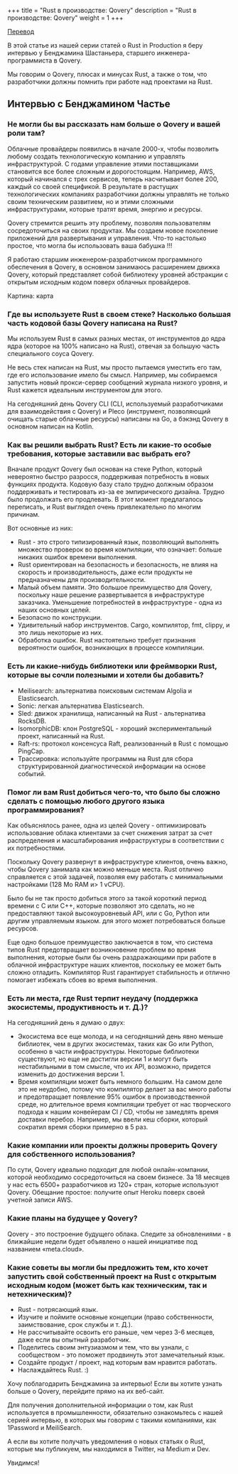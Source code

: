+++
title = "Rust в производстве: Qovery"
description = "Rust в производстве: Qovery"
weight = 1
+++

[Перевод](https://serokell.io/blog/rust-in-production-qovery)

В этой статье из нашей серии статей о Rust in Production я беру интервью у Бенджамина Шастаньера, старшего инженера-программиста в Qovery.

Мы говорим о Qovery, плюсах и минусах Rust, а также о том, что разработчики должны помнить при работе над проектами на Rust.

## Интервью с Бенджамином Частье

### Не могли бы вы рассказать нам больше о Qovery и вашей роли там?

Облачные провайдеры появились в начале 2000-х, чтобы позволить любому создать технологическую компанию и управлять инфраструктурой. С годами управление этими поставщиками становится все более сложным и дорогостоящим. Например, AWS, который начинался с трех сервисов, теперь насчитывает более 200, каждый со своей спецификой. В результате в растущих технологических компаниях разработчики должны управлять не только своим техническим развитием, но и этими сложными инфраструктурами, которые тратят время, энергию и ресурсы.

Qovery стремится решить эту проблему, позволяя пользователям сосредоточиться на своих продуктах. Мы создаем новое поколение приложений для развертывания и управления. Что-то настолько простое, что могла бы использовать ваша бабушка !!!

Я работаю старшим инженером-разработчиком программного обеспечения в Qovery, в основном занимаюсь расширением движка Qovery, который представляет собой библиотеку уровней абстракции с открытым исходным кодом поверх облачных провайдеров.

Картина: карта

### Где вы используете Rust в своем стеке? Насколько большая часть кодовой базы Qovery написана на Rust?

Мы используем Rust в самых разных местах, от инструментов до ядра ядра (которое на 100% написано на Rust), отвечая за большую часть специального соуса Qovery.

Не весь стек написан на Rust, мы просто пытаемся уместить его там, где его использование имело бы смысл. Например, мы собираемся запустить новый прокси-сервер сообщений журнала низкого уровня, и Rust кажется идеальным инструментом для этого.

На сегодняшний день Qovery CLI (CLI, используемый разработчиками для взаимодействия с Qovery) и Pleco (инструмент, позволяющий очищать старые облачные ресурсы) написаны на Go, а бэкэнд Qovery в основном написан на Kotlin.

### Как вы решили выбрать Rust? Есть ли какие-то особые требования, которые заставили вас выбрать его?

Вначале продукт Qovery был основан на стеке Python, который невероятно быстро разросся, поддерживая потребность в новых функциях продукта. Кодовую базу стало трудно должным образом поддерживать и тестировать из-за ее эмпирического дизайна. Трудно было продолжать его продлевать. В этот момент предлагалось переписать, и Rust выглядел очень привлекательно по многим причинам.

Вот основные из них:

- Rust - это строго типизированный язык, позволяющий выполнять множество проверок во время компиляции, что означает: больше никаких ошибок времени выполнения.
- Rust ориентирован на безопасность и безопасность, не влияя на скорость и производительность, даже если продукты не предназначены для производительности.
- Малый объем памяти. Это большое преимущество для Qovery, поскольку наше решение развертывается в инфраструктуре заказчика. Уменьшение потребностей в инфраструктуре - одна из наших основных целей.
- Безопасно по конструкции.
- Удивительный набор инструментов. Cargo, компилятор, fmt, clippy, и это лишь некоторые из них.
- Обработка ошибок. Rust настоятельно требует признания вероятности ошибок, возникающих в процессе компиляции.

### Есть ли какие-нибудь библиотеки или фреймворки Rust, которые вы сочли полезными и хотели бы добавить?

- Meilisearch: альтернатива поисковым системам Algolia и Elasticsearch.
- Sonic: легкая альтернатива Elasticsearch.
- Sled: движок хранилища, написанный на Rust - альтернатива RocksDB.
- IsomorphicDB: клон PostgreSQL - хороший экспериментальный проект, написанный на Rust.
- Raft-rs: протокол консенсуса Raft, реализованный в Rust с помощью PingCap.
- Трассировка: используйте программы на Rust для сбора структурированной диагностической информации на основе событий.

### Помог ли вам Rust добиться чего-то, что было бы сложно сделать с помощью любого другого языка программирования?

Как объяснялось ранее, одна из целей Qovery - оптимизировать использование облака клиентами за счет снижения затрат за счет распределения и масштабирования инфраструктуры в соответствии с их потребностями.

Поскольку Qovery развернут в инфраструктуре клиентов, очень важно, чтобы Qovery занимала как можно меньше места. Rust отлично справляется с этой задачей, позволяя ему работать с минимальными настройками (128 Mo RAM и> 1 vCPU).

Было бы не так просто добиться этого за такой короткий период времени с C или C++, которые позволяют это сделать, но не предоставляют такой высокоуровневый API, или с Go, Python или другим управляемым языком. для этого может потребоваться больше ресурсов.

Еще одно большое преимущество заключается в том, что система типов Rust предотвращает возникновение проблем во время выполнения, которые были бы очень раздражающими при работе в облачной инфраструктуре наших клиентов, поскольку ее может быть сложно отладить. Компилятор Rust гарантирует стабильность и отлично помогает избежать сбоев во время выполнения. 

### Есть ли места, где Rust терпит неудачу (поддержка экосистемы, продуктивность и т. Д.)?

На сегодняшний день я думаю о двух:

- Экосистема все еще молода, и на сегодняшний день явно меньше библиотек, чем в других экосистемах, таких как Go или Python, особенно в части инфраструктуры. Некоторые библиотеки существуют, но еще не достигли версии 1 и могут быть нестабильными в том смысле, что их API, возможно, придется изменить до достижения версии 1.
- Время компиляции может быть немного большим. На самом деле это не неудобно, потому что компилятор делает за вас много работы и предотвращает появление 95% ошибок в производственной среде, но длительное время компиляции требует от нас творческого подхода к нашим конвейерам CI / CD, чтобы не замедлять время доставки перебор. Например, мы ввели кеш сборки, который сократил время сборки примерно в 5 раз.

### Какие компании или проекты должны проверить Qovery для собственного использования?

По сути, Qovery идеально подходит для любой онлайн-компании, которой необходимо сосредоточиться на своем бизнесе. За 18 месяцев у нас есть 6500+ разработчиков из 120+ стран, которые используют Qovery. Обещание простое: получите опыт Heroku поверх своей учетной записи AWS.

### Какие планы на будущее у Qovery?

Qovery - это построение будущего облака. Следите за обновлениями - в ближайшие недели будет объявлено о нашей инициативе под названием «meta.cloud».

### Какие советы вы могли бы предложить тем, кто хочет запустить свой собственный проект на Rust с открытым исходным кодом (может быть как техническим, так и нетехническим)?

- Rust - потрясающий язык.
- Изучите и поймите основные концепции (право собственности, заимствование, срок службы и т. Д.).
- Не рассчитывайте освоить его раньше, чем через 3-6 месяцев, даже если вы опытный разработчик.
- Поделитесь своим энтузиазмом и тем, что вы узнали, с сообществом - это поможет продвинуть этот замечательный язык.
- Создайте продукт / проект, над которым вам нравится работать.
- Наслаждайтесь Rust. :)

Хочу поблагодарить Бенджамина за интервью! Если вы хотите узнать больше о Qovery, перейдите прямо на их веб-сайт.

Для получения дополнительной информации о том, как Rust используется в промышленности, обязательно ознакомьтесь с нашей серией интервью, в которых мы говорим с такими компаниями, как 1Password и MeiliSearch.

А если вы хотите получать уведомления о новых статьях о Rust, которые мы публикуем, мы находимся в Twitter, на Medium и Dev.

Увидимся!